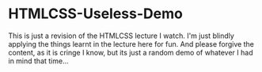 # HTMLCSS-Useless-Demo

This is just a revision of the HTMLCSS lecture I watch. I'm just blindly applying the things learnt in the lecture here for fun. And please forgive the content, as it is cringe I know, but its just a random demo of whatever I had in mind that time... 
